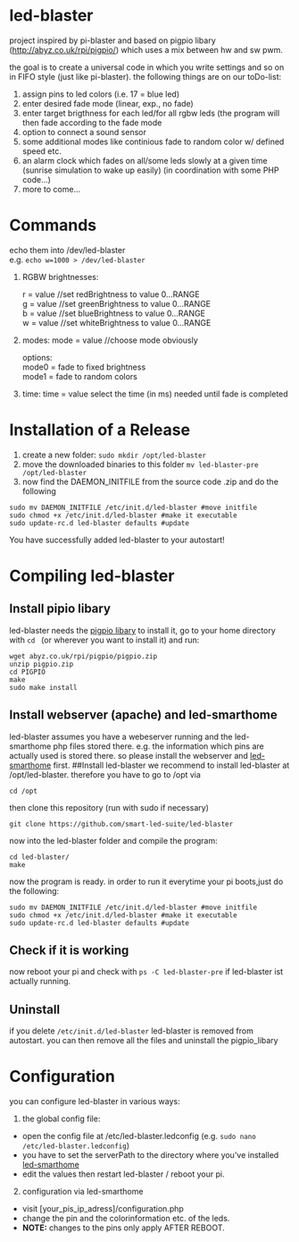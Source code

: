 # led-blaster

project inspired by pi-blaster and based on pigpio libary (http://abyz.co.uk/rpi/pigpio/) which uses a mix between hw and sw pwm.

the goal is to create a universal code in which you write settings and so on in FIFO style (just like pi-blaster).
the following things are on our toDo-list:

1. assign pins to led colors (i.e. 17 = blue led)
2. enter desired fade mode (linear, exp., no fade)
3. enter target brigthness for each led/for all rgbw leds (the program will then fade according to the fade mode
4. option to connect a sound sensor
5. some additional modes like continious fade to random color w/ defined speed etc.
6. an alarm clock which fades on all/some leds slowly at a given time (sunrise simulation to wake up easily) (in coordination with some PHP code...)
7. more to come...

# Commands

echo them into /dev/led-blaster  
e.g. `echo w=1000 > /dev/led-blaster`

1. RGBW brightnesses:

   r = value  //set redBrightness to value 0...RANGE  
   g = value  //set greenBrightness to value 0...RANGE  
   b = value  //set blueBrightness to value 0...RANGE  
   w = value  //set whiteBrightness to value 0...RANGE  

2. modes:
   mode = value //choose mode obviously

   options:  
   mode0 = fade to fixed brightness  
   mode1 = fade to random colors  

3. time:
  time = value
  select the time (in ms) needed until fade is completed

# Installation of a Release

1. create a new folder: `sudo mkdir /opt/led-blaster`
2. move the downloaded binaries to this folder `mv led-blaster-pre /opt/led-blaster`
3. now find the DAEMON_INITFILE from the source code .zip and do the following  
```
sudo mv DAEMON_INITFILE /etc/init.d/led-blaster #move initfile
sudo chmod +x /etc/init.d/led-blaster #make it executable
sudo update-rc.d led-blaster defaults #update
```
You have successfully added led-blaster to your autostart!

# Compiling led-blaster

## Install pipio libary
led-blaster needs the [pigpio libary](http://abyz.co.uk/rpi/pigpio/)
to install it, go to your home directory with `cd ` (or wherever you want to install it) and run:
```
wget abyz.co.uk/rpi/pigpio/pigpio.zip
unzip pigpio.zip
cd PIGPIO
make
sudo make install
```
## Install webserver (apache) and led-smarthome
led-blaster assumes you have a webeserver running and the led-smarthome php files stored there.
e.g. the information which pins are actually used is stored there.
so please install the webserver and [led-smarthome](https://github.com/smart-led-suite/led-smarthome) first.
##Install led-blaster
we recommend to install led-blaster at /opt/led-blaster.
therefore you have to go to /opt via
```
cd /opt
```
then clone this repository (run with sudo if necessary)
```
git clone https://github.com/smart-led-suite/led-blaster
```
now into the led-blaster folder and compile the program:
```
cd led-blaster/
make
```
now the program is ready.
in order to run it everytime your pi boots,just do the following:
```
sudo mv DAEMON_INITFILE /etc/init.d/led-blaster #move initfile
sudo chmod +x /etc/init.d/led-blaster #make it executable
sudo update-rc.d led-blaster defaults #update
```
## Check if it is working
now reboot your pi and check with
`ps -C led-blaster-pre` if led-blaster ist actually running.
## Uninstall
if you delete `/etc/init.d/led-blaster` led-blaster is removed from autostart. you can then remove all the files and uninstall the pigpio_libary
# Configuration
you can configure led-blaster in various ways:

1. the global config file:  
  * open the config file at /etc/led-blaster.ledconfig (e.g. `sudo nano /etc/led-blaster.ledconfig`) 
  * you have to set the serverPath to the directory where you've installed [led-smarthome](https://github.com/smart-led-suite/led-smarthome)
  * edit the values then restart led-blaster / reboot your pi.  
2. configuration via led-smarthome
  * visit [your_pis_ip_adress]/configuration.php  
  * change the pin and the colorinformation etc. of the leds.  
  * **NOTE:** changes to the pins only apply AFTER REBOOT.  
